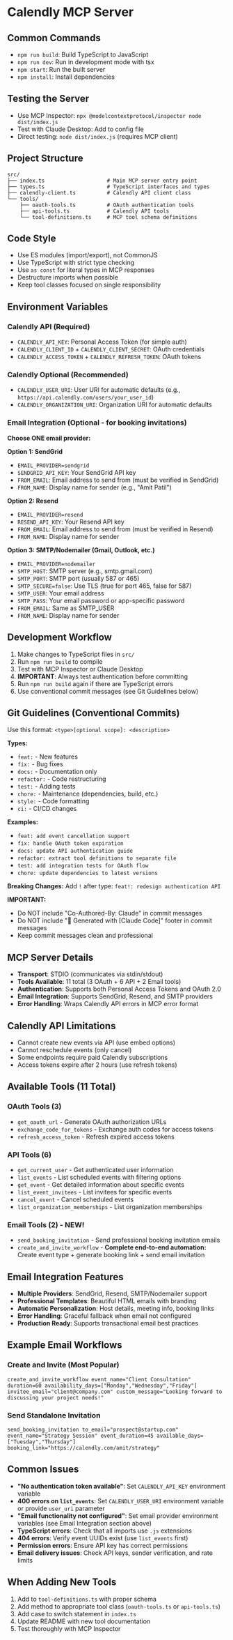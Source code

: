# Calendly MCP Server

## Common Commands
- `npm run build`: Build TypeScript to JavaScript
- `npm run dev`: Run in development mode with tsx
- `npm start`: Run the built server
- `npm install`: Install dependencies

## Testing the Server
- Use MCP Inspector: `npx @modelcontextprotocol/inspector node dist/index.js`
- Test with Claude Desktop: Add to config file
- Direct testing: `node dist/index.js` (requires MCP client)

## Project Structure
```
src/
├── index.ts                    # Main MCP server entry point
├── types.ts                    # TypeScript interfaces and types
├── calendly-client.ts          # Calendly API client class
└── tools/
    ├── oauth-tools.ts          # OAuth authentication tools
    ├── api-tools.ts            # Calendly API tools
    └── tool-definitions.ts     # MCP tool schema definitions
```

## Code Style
- Use ES modules (import/export), not CommonJS
- Use TypeScript with strict type checking
- Use `as const` for literal types in MCP responses
- Destructure imports when possible
- Keep tool classes focused on single responsibility

## Environment Variables

### Calendly API (Required)
- `CALENDLY_API_KEY`: Personal Access Token (for simple auth)
- `CALENDLY_CLIENT_ID` + `CALENDLY_CLIENT_SECRET`: OAuth credentials
- `CALENDLY_ACCESS_TOKEN` + `CALENDLY_REFRESH_TOKEN`: OAuth tokens

### Calendly Optional (Recommended)
- `CALENDLY_USER_URI`: User URI for automatic defaults (e.g., `https://api.calendly.com/users/your_user_id`)
- `CALENDLY_ORGANIZATION_URI`: Organization URI for automatic defaults

### Email Integration (Optional - for booking invitations)
**Choose ONE email provider:**

**Option 1: SendGrid**
- `EMAIL_PROVIDER=sendgrid`
- `SENDGRID_API_KEY`: Your SendGrid API key
- `FROM_EMAIL`: Email address to send from (must be verified in SendGrid)
- `FROM_NAME`: Display name for sender (e.g., "Amit Patil")

**Option 2: Resend**
- `EMAIL_PROVIDER=resend`
- `RESEND_API_KEY`: Your Resend API key
- `FROM_EMAIL`: Email address to send from (must be verified in Resend)
- `FROM_NAME`: Display name for sender

**Option 3: SMTP/Nodemailer (Gmail, Outlook, etc.)**
- `EMAIL_PROVIDER=nodemailer`
- `SMTP_HOST`: SMTP server (e.g., smtp.gmail.com)
- `SMTP_PORT`: SMTP port (usually 587 or 465)
- `SMTP_SECURE=false`: Use TLS (true for port 465, false for 587)
- `SMTP_USER`: Your email address
- `SMTP_PASS`: Your email password or app-specific password
- `FROM_EMAIL`: Same as SMTP_USER
- `FROM_NAME`: Display name for sender

## Development Workflow
1. Make changes to TypeScript files in `src/`
2. Run `npm run build` to compile
3. Test with MCP Inspector or Claude Desktop
4. **IMPORTANT**: Always test authentication before committing
5. Run `npm run build` again if there are TypeScript errors
6. Use conventional commit messages (see Git Guidelines below)

## Git Guidelines (Conventional Commits)
Use this format: `<type>[optional scope]: <description>`

**Types:**
- `feat:` - New features
- `fix:` - Bug fixes  
- `docs:` - Documentation only
- `refactor:` - Code restructuring
- `test:` - Adding tests
- `chore:` - Maintenance (dependencies, build, etc.)
- `style:` - Code formatting
- `ci:` - CI/CD changes

**Examples:**
- `feat: add event cancellation support`
- `fix: handle OAuth token expiration`
- `docs: update API authentication guide`
- `refactor: extract tool definitions to separate file`
- `test: add integration tests for OAuth flow`
- `chore: update dependencies to latest versions`

**Breaking Changes:** Add `!` after type: `feat!: redesign authentication API`

**IMPORTANT:** 
- Do NOT include "Co-Authored-By: Claude" in commit messages
- Do NOT include "🤖 Generated with [Claude Code]" footer in commit messages
- Keep commit messages clean and professional

## MCP Server Details
- **Transport**: STDIO (communicates via stdin/stdout)
- **Tools Available**: 11 total (3 OAuth + 6 API + 2 Email tools)
- **Authentication**: Supports both Personal Access Tokens and OAuth 2.0
- **Email Integration**: Supports SendGrid, Resend, and SMTP providers
- **Error Handling**: Wraps Calendly API errors in MCP error format

## Calendly API Limitations
- Cannot create new events via API (use embed options)
- Cannot reschedule events (only cancel)
- Some endpoints require paid Calendly subscriptions
- Access tokens expire after 2 hours (use refresh tokens)

## Available Tools (11 Total)

### OAuth Tools (3)
- `get_oauth_url` - Generate OAuth authorization URLs
- `exchange_code_for_tokens` - Exchange auth codes for access tokens
- `refresh_access_token` - Refresh expired access tokens

### API Tools (6)
- `get_current_user` - Get authenticated user information
- `list_events` - List scheduled events with filtering options
- `get_event` - Get detailed information about specific events
- `list_event_invitees` - List invitees for specific events
- `cancel_event` - Cancel scheduled events
- `list_organization_memberships` - List organization memberships

### Email Tools (2) - **NEW!**
- `send_booking_invitation` - Send professional booking invitation emails
- `create_and_invite_workflow` - **Complete end-to-end automation:** Create event type + generate booking link + send email invitation

## Email Integration Features
- **Multiple Providers**: SendGrid, Resend, SMTP/Nodemailer support
- **Professional Templates**: Beautiful HTML emails with branding
- **Automatic Personalization**: Host details, meeting info, booking links
- **Error Handling**: Graceful fallback when email not configured
- **Production Ready**: Supports transactional email best practices

## Example Email Workflows

### Create and Invite (Most Popular)
```
create_and_invite_workflow event_name="Client Consultation" duration=60 availability_days=["Monday","Wednesday","Friday"] invitee_email="client@company.com" custom_message="Looking forward to discussing your project needs!"
```

### Send Standalone Invitation
```
send_booking_invitation to_email="prospect@startup.com" event_name="Strategy Session" event_duration=45 available_days=["Tuesday","Thursday"] booking_link="https://calendly.com/amit/strategy"
```

## Common Issues
- **"No authentication token available"**: Set `CALENDLY_API_KEY` environment variable
- **400 errors on `list_events`**: Set `CALENDLY_USER_URI` environment variable or provide `user_uri` parameter
- **"Email functionality not configured"**: Set email provider environment variables (see Email Integration section above)
- **TypeScript errors**: Check that all imports use `.js` extensions
- **404 errors**: Verify event UUIDs exist (use `list_events` first)
- **Permission errors**: Ensure API key has correct permissions
- **Email delivery issues**: Check API keys, sender verification, and rate limits

## When Adding New Tools
1. Add to `tool-definitions.ts` with proper schema
2. Add method to appropriate tool class (`oauth-tools.ts` or `api-tools.ts`)
3. Add case to switch statement in `index.ts`
4. Update README with new tool documentation
5. Test thoroughly with MCP Inspector